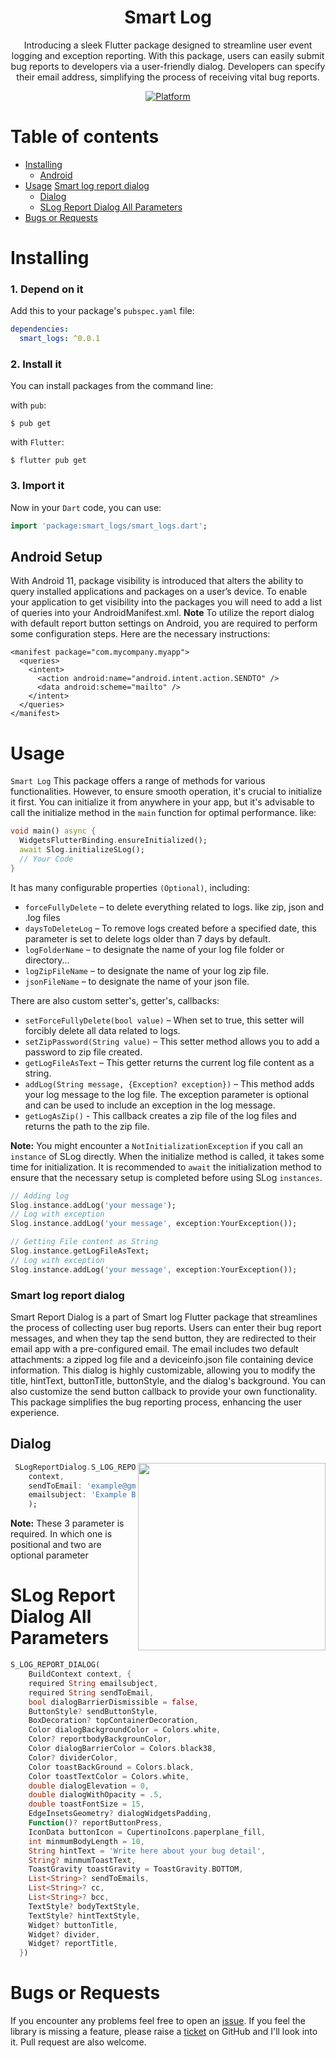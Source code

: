 <h1 align="center">Smart Log</h1>

<p align="center">Introducing a sleek Flutter package designed to streamline user event logging and exception reporting. With this package, users can easily submit bug reports to developers via a user-friendly dialog. Developers can specify their email address, simplifying the process of receiving vital bug reports.

<p align="center">
  <a href="https://flutter.dev">
    <img src="https://img.shields.io/badge/Platform-Flutter-02569B?logo=flutter"
      alt="Platform" />
  </a>
  <!-- <a href="packLink">
    <img src="https://img.shields.io/pub/v"
      alt="Pub Package" />
  </a> -->

</p>

# Table of contents

- [Installing](#installing)
  - [Android](#installing)
- [Usage](#usage)
  [Smart log report dialog](#smart-log-report-dialog)
  - [Dialog](#dialog)
  - [SLog Report Dialog All Parameters](#slog-report-dialog-all-parameters)
- [Bugs or Requests](#bugs-or-requests)

# Installing

### 1. Depend on it

Add this to your package's `pubspec.yaml` file:

```yaml
dependencies:
  smart_logs: ^0.0.1
```

### 2. Install it

You can install packages from the command line:

with `pub`:

```
$ pub get
```

with `Flutter`:

```
$ flutter pub get
```

### 3. Import it

Now in your `Dart` code, you can use:

```dart
import 'package:smart_logs/smart_logs.dart';
```

## Android Setup

With Android 11, package visibility is introduced that alters the ability to query installed applications and packages on a user’s device. To enable your application to get visibility into the packages you will need to add a list of queries into your AndroidManifest.xml.
**Note** To utilize the report dialog with default report button settings on Android, you are required to perform some configuration steps. Here are the necessary instructions:

```
<manifest package="com.mycompany.myapp">
  <queries>
    <intent>
      <action android:name="android.intent.action.SENDTO" />
      <data android:scheme="mailto" />
    </intent>
  </queries>
</manifest>
```

# Usage

`Smart Log` This package offers a range of methods for various functionalities. However, to ensure smooth operation, it's crucial to initialize it first. You can initialize it from anywhere in your app, but it's advisable to call the initialize method in the `main` function for optimal performance. like:

```dart
void main() async {
  WidgetsFlutterBinding.ensureInitialized();
  await Slog.initializeSLog();
  // Your Code
}
```

It has many configurable properties `(Optional)`, including:

- `forceFullyDelete` – to delete everything related to logs. like zip, json and .log files
- `daysToDeleteLog` – To remove logs created before a specified date, this parameter is set to delete logs older than 7 days by default.
- `logFolderName` – to designate the name of your log file folder or directory...
- `logZipFileName` – to designate the name of your log zip file.
- `jsonFileName` – to designate the name of your json file.

There are also custom setter's, getter's, callbacks:

- `setForceFullyDelete(bool value)` – When set to true, this setter will forcibly delete all data related to logs.
- `setZipPassword(String value)` – This setter method allows you to add a password to zip file created.
- `getLogFileAsText` – This getter returns the current log file content as a string.
- `addLog(String message, {Exception? exception})` – This method adds your log message to the log file. The exception parameter is optional and can be used to include an exception in the log message.
- `getLogAsZip()` - This callback creates a zip file of the log files and returns the path to the zip file.

**Note:**
You might encounter a `NotInitializationException` if you call an `instance` of SLog directly. When the initialize method is called, it takes some time for initialization. It is recommended to `await` the initialization method to ensure that the necessary setup is completed before using SLog `instances`.

<!-- ## First version

Version 3 refactored the code so that common animation controls were moved to
`AnimatedTextKit` and all animations, except for `TextLiquidFill`, extend from
`AnimatedText`. This saved hundreds of lines of duplicate code, increased
consistency across animations, and makes it easier to create new animations.

It also makes the animations more flexible because multiple animations may now
be easily combined. For example: -->

```dart
// Adding log
Slog.instance.addLog('your message');
// Log with exception
Slog.instance.addLog('your message', exception:YourException());
```

```dart
// Getting File content as String
Slog.instance.getLogFileAsText;
// Log with exception
Slog.instance.addLog('your message', exception:YourException());
```

### Smart log report dialog

Smart Report Dialog is a part of Smart log Flutter package that streamlines the process of collecting user bug reports. Users can enter their bug report messages, and when they tap the send button, they are redirected to their email app with a pre-configured email. The email includes two default attachments: a zipped log file and a deviceinfo.json file containing device information. This dialog is highly customizable, allowing you to modify the title, hintText, buttonTitle, buttonStyle, and the dialog's background. You can also customize the send button callback to provide your own functionality. This package simplifies the bug reporting process, enhancing the user experience.

## Dialog

<img src="https://github.com/ahmad-whizpool/example_package/assets/143999277/44ce9750-be15-45a3-975a-ab51040d3540" align = "right" height = "300px">

```dart
 SLogReportDialog.S_LOG_REPORT_DIALOG(
    context,
    sendToEmail: 'example@gmail.com',
    emailsubject: 'Example Bug by user',
    );
```

**Note:** These 3 parameter is required. In which one is positional and two are optional parameter

# SLog Report Dialog All Parameters

```dart
S_LOG_REPORT_DIALOG(
    BuildContext context, {
    required String emailsubject,
    required String sendToEmail,
    bool dialogBarrierDismissible = false,
    ButtonStyle? sendButtonStyle,
    BoxDecoration? topContainerDecoration,
    Color dialogBackgroundColor = Colors.white,
    Color? reportbodyBackgrounColor,
    Color dialogBarrierColor = Colors.black38,
    Color? dividerColor,
    Color toastBackGround = Colors.black,
    Color toastTextColor = Colors.white,
    double dialogElevation = 0,
    double dialogWithOpacity = .5,
    double toastFontSize = 15,
    EdgeInsetsGeometry? dialogWidgetsPadding,
    Function()? reportButtonPress,
    IconData buttonIcon = CupertinoIcons.paperplane_fill,
    int minmumBodyLength = 10,
    String hintText = 'Write here about your bug detail',
    String? minmumToastText,
    ToastGravity toastGravity = ToastGravity.BOTTOM,
    List<String>? sendToEmails,
    List<String>? cc,
    List<String>? bcc,
    TextStyle? bodyTextStyle,
    TextStyle? hintTextStyle,
    Widget? buttonTitle,
    Widget? divider,
    Widget? reportTitle,
  })
```

# Bugs or Requests

If you encounter any problems feel free to open an [issue](https://github.com/whizpool/smartlogs-flutter/issues/new?template=bug_report.md). If you feel the library is missing a feature, please raise a [ticket](https://github.com/whizpool/smartlogs-flutter/issues/new?template=feature_request.md) on GitHub and I'll look into it. Pull request are also welcome.
